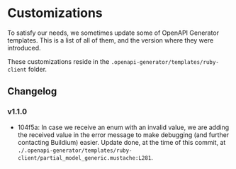 # Customizations

To satisfy our needs, we sometimes update some of OpenAPI Generator templates. This is a list of all of them, and the version where they were introduced.

These customizations reside in the `.openapi-generator/templates/ruby-client` folder.

## Changelog

### v1.1.0

- 104f5a: In case we receive an enum with an invalid value, we are adding the received value in the error message to make debugging (and further contacting Buildium) easier. Update done, at the time of this commit, at `./.openapi-generator/templates/ruby-client/partial_model_generic.mustache:L281`.
